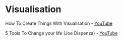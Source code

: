 # Visualisation

How To Create Things With Visualisation - [YouTube](https://www.youtube.com/watch?v=2iPFtZENEq4)

5 Tools To Change your life (Joe Dispenza) - [YouTube](https://www.youtube.com/watch?v=JDbqsgMwxR8)
